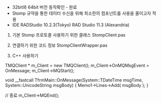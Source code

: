* 32bit와 64bit 버전 동작확인 - 완료
* Stomp 규약을 통한 데이터 수신을 위해 최소한의 컴포넌트를 사용을 줄이고자 적용
* IDE 
RADStudio 10.2.3(Tokyo)
RAD Studio 11.3 (Alexandria)


1. 기본 Stomp 프로토콜 사용하기 위한 클래스
StompClient.pas 

3. 연결하기 위한 코드 정보
StompClientWrapper.pas

4. C++ 사용하기

TMQClient * m_Client = new TMQClient();
m_Client->OnMQMsgEvent = OnMessage;
m_Client->MQStart();


void __fastcall TfrmMain::OnMessage(System::TDateTime msgTime, System::UnicodeString msgBody)
{
	Memo1->Lines->Add( msgBody );
}


// 종료
m_Client->MQEnd();
